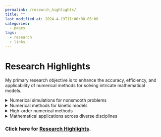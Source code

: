 ```yaml
---
permalink: /research_highlights/
title: ""
last_modified_at: 2024-4-19T11:00:00-05:00
categories:
  - pages
tags:
  - research
  - links
---
```


# Research Highlights
My primary research objective is to enhance the accuracy, efficiency, and applicability of numerical methods for solving intricate mathematical models. 

<details>
<summary>Numerical simulations for nonsmooth problems</summary>
<details>
<summary>Section A.B</summary>
</details>
</details>

<details>
<summary>Numerical methods for kinetic models</summary>
<details>
<summary>Section A.B</summary>
</details>
</details>

<details>
<summary>High-order numerical methods</summary>
<details>
<summary>Section A.B</summary>
</details>
</details>

<details>
<summary>Mathematical applications across diverse disciplines</summary>
<details>
<summary>Section A.B</summary>
</details>
</details>



  


<!--
* High order numerical methods
  * Discontinuous Galerkin finite element methods
  * Spectral methods, etc.

* Numerical methods for kinetic equations

* Post-processing techiniques

* Numerical methods for fractional differential equations

* Machine learning, Neural network

* Numerical methods for uncertainty quantification

* Multiscale Computational Methods
-->


<!-- [Click here for a poster on research projects.](https://lesliechenz.github.io/webpage/_pages/research_poster_20230223_UMassD_template_CAS_36x56.pdf)  -->

### Click here for [Research Highlights](https://lesliechenz.github.io/webpage/_pages/research_highlight2023.pdf).
